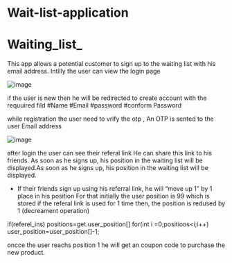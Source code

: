 # Wait-list-application
# Waiting_list_
This app allows a potential customer to sign up to the waiting list 
with his email address.
Intilly the user can view the login page 

![image](https://github.com/MOORTHYGS/Wait-list-application/assets/82669708/b25aca28-d624-42fb-aec6-4eee49644aab)



if the user is new then he will be redirected to create account
with the requuired fild
#Name
#Email
#password
#conform Password



 while registration the user  need to vrify the otp , 
 An OTP is sented to the user Email address

 ![image](https://github.com/MOORTHYGS/Wait-list-application/assets/82669708/25ded9ac-a318-4c57-95ad-469056036f70)

  after login the user can see their referal link 
  He can share this link to his friends.
  As soon as he signs up, his position in the waiting list will be 
displayed.As soon as he signs up, his position in the waiting list will be 
displayed.
- If their friends sign up using his referral link, he will “move up 1” by 1 
place in his position
For that initially the user position is 99 which is stored
if the referal link is used for 1 time
then,
the position is redused by 1
(decreament operation)


if(referel_ins)
positions=get.user_position[]
for(int i =0;positions<i;i++)
user_position=user_position[]-1;



oncce  the user reachs position 1
he will get an coupon code to purchase the new product.



